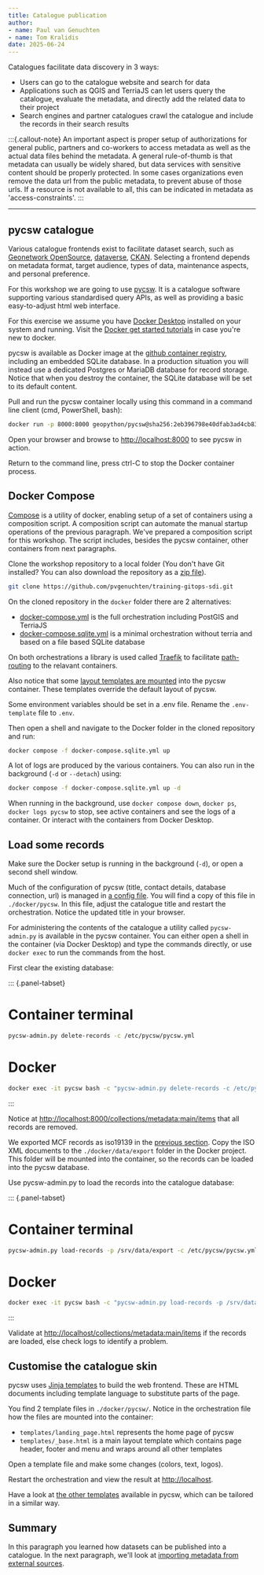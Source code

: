 ```yaml
---
title: Catalogue publication
author: 
- name: Paul van Genuchten 
- name: Tom Kralidis
date: 2025-06-24
---
```


Catalogues facilitate data discovery in 3 ways:

- Users can go to the catalogue website and search for data
- Applications such as QGIS and TerriaJS can let users query the catalogue, evaluate the metadata, and directly add the related data to their project
- Search engines and partner catalogues crawl the catalogue and include the records in their search results

:::{.callout-note}
An important aspect is proper setup of authorizations for general public, partners and co-workers to access metadata as well as the actual data files behind the metadata. A general rule-of-thumb is that metadata can usually be widely shared, but data services with sensitive content should be properly protected. In some cases organizations even remove the data url from the public metadata, to prevent abuse of those urls. If a resource is not available to all, this can be indicated in metadata as 'access-constraints'.
:::

---

## pycsw catalogue 

Various catalogue frontends exist to facilitate dataset search, such as [Geonetwork OpenSource](https://geonetwork-opensource.org), [dataverse](https://dataverse.org), [CKAN](https://ckan.org). Selecting a frontend depends on metadata format, target audience, types of data, maintenance aspects, and personal preference.

For this workshop we are going to use [pycsw](https://pycsw.org). It is a catalogue software supporting various standardised query APIs, as well as providing a basic easy-to-adjust html web interface. 

For this exercise we assume you have [Docker Desktop](https://www.docker.com/get-started/) installed on your system and running.
Visit the [Docker get started tutorials](https://docs.docker.com/get-started/) in case you're new to docker.

pycsw is available as Docker image at the [github container registry](https://docs.github.com/en/packages/working-with-a-github-packages-registry/working-with-the-container-registry), including an embedded SQLite database. In a production situation you will instead use a dedicated Postgres or MariaDB database for record storage. Notice that when you destroy the container, the SQLite database will be set to its default content. 

Pull and run the pycsw container locally using this command in a command line client (cmd, PowerShell, bash):

```bash
docker run -p 8000:8000 geopython/pycsw@sha256:2eb396798e40dfab3ad4cb839f30231b8c1023db148ed03ffcf3c4e6b388fc7c
```

Open your browser and browse to <http://localhost:8000> to see pycsw in action.

Return to the command line, press ctrl-C to stop the Docker container process.

## Docker Compose

[Compose](https://docs.docker.com/compose/) is a utility of docker, enabling setup of a set of containers using a composition script. A composition script can automate the manual startup operations of the previous paragraph. We've prepared a composition script for this workshop. The script includes, besides the pycsw container, other containers from next paragraphs.

Clone the workshop repository to a local folder (You don't have Git installed? You can also download the repository as a [zip file](https://github.com/pvgenuchten/training-gitops-sdi/archive/refs/heads/main.zip)).

```bash
git clone https://github.com/pvgenuchten/training-gitops-sdi.git
```

On the cloned repository in the `docker` folder there are 2 alternatives:

- [docker-compose.yml](https://github.com/pvgenuchten/training-gitops-sdi/blob/main/docker/docker-compose.yml) is the full orchestration including PostGIS and TerriaJS
- [docker-compose.sqlite.yml](https://github.com/pvgenuchten/training-gitops-sdi/blob/main/docker/docker-compose.sqlite.yml) is a minimal orchestration without terria and based on a file based SQLite database

On both orchestrations a library is used called [Traefik](https://traefik.io) to facilitate 
[path-routing](https://doc.traefik.io/traefik/routing/routers/#path-pathprefix-and-pathregexp) to the relavant containers. 

Also notice that some [layout templates are mounted](https://github.com/pvgenuchten/training-gitops-sdi/blob/0621ba5b8ede4b84a4bd41b5922126e3a02f7b49/docker/docker-compose.yml#L45-L46) into the pycsw container. These templates override the default layout of pycsw.

Some environment variables should be set in a .env file. Rename the `.env-template` file to `.env`.

Then open a shell and navigate to the Docker folder in the cloned repository and run:

```bash
docker compose -f docker-compose.sqlite.yml up
```

A lot of logs are produced by the various containers. You can also run in the background (`-d` or `--detach`) using:

```bash
docker compose -f docker-compose.sqlite.yml up -d
```

When running in the background, use `docker compose down`, `docker ps`, `docker logs pycsw` to stop, see active containers and see the logs of a container. Or interact with the containers from Docker Desktop.

## Load some records

Make sure the Docker setup is running in the background (`-d`), or open a second shell window.

Much of the configuration of pycsw (title, contact details, database connection, url) is managed in [a config file](https://github.com/geopython/pycsw/blob/master/docker/pycsw.yml). You will find a copy of this file in `./docker/pycsw`. In this file, adjust the catalogue title and restart the orchestration. Notice the updated title in your browser.

For administering the contents of the catalogue a utility called `pycsw-admin.py` is available in the pycsw container.
You can either open a shell in the container (via Docker Desktop) and type the commands directly, or use `docker exec` to run the commands from the host.

First clear the existing database:

::: {.panel-tabset}
# Container terminal
```bash
pycsw-admin.py delete-records -c /etc/pycsw/pycsw.yml
```
# Docker
```bash
docker exec -it pycsw bash -c "pycsw-admin.py delete-records -c /etc/pycsw/pycsw.yml"
```
:::

Notice at <http://localhost:8000/collections/metadata:main/items> that all records are removed.

We exported MCF records as iso19139 in the [previous section](./2-interact-with-data-repositories.md).
Copy the ISO XML documents to the `./docker/data/export` folder in the Docker project. This folder will be mounted into the container, so the records can be loaded into the pycsw database.

Use pycsw-admin.py to load the records into the catalogue database:

::: {.panel-tabset}
# Container terminal
```bash
pycsw-admin.py load-records -p /srv/data/export -c /etc/pycsw/pycsw.yml -y -r
```
# Docker
```bash
docker exec -it pycsw bash -c "pycsw-admin.py load-records -p /srv/data/export -c /etc/pycsw/pycsw.yml -y -r"
```
:::

Validate at <http://localhost/collections/metadata:main/items> if the records are loaded, else check logs to identify a problem.


## Customise the catalogue skin

pycsw uses [Jinja templates](https://jinja.palletsprojects.com/en/3.1.x/) to build the web frontend. These are HTML documents including template language to substitute parts of the page.

You find 2 template files in `./docker/pycsw/`. Notice in the orchestration file how the files are mounted into the container:

- `templates/landing_page.html` represents the home page of pycsw
- `templates/_base.html` is a main layout template which contains page header, footer and menu and wraps around all other templates

Open a template file and make some changes (colors, text, logos).

Restart the orchestration and view the result at <http://localhost>. 

Have a look at [the other templates](https://github.com/geopython/pycsw/tree/master/pycsw/ogc/api/templates) available in pycsw, which can be tailored in a similar way.

## Summary

In this paragraph you learned how datasets can be published into a catalogue. In the next paragraph, we'll look at [importing metadata from external sources](./4-bulk-import.md).
